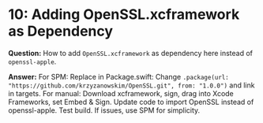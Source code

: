 # 10: Adding OpenSSL.xcframework as Dependency

**Question:** How to add `OpenSSL.xcframework` as dependency here instead of `openssl-apple`.

**Answer:** For SPM: Replace in Package.swift: Change `.package(url: "https://github.com/krzyzanowskim/OpenSSL.git", from: "1.0.0")` and link in targets. For manual: Download xcframework, sign, drag into Xcode Frameworks, set Embed & Sign. Update code to import OpenSSL instead of openssl-apple. Test build. If issues, use SPM for simplicity.